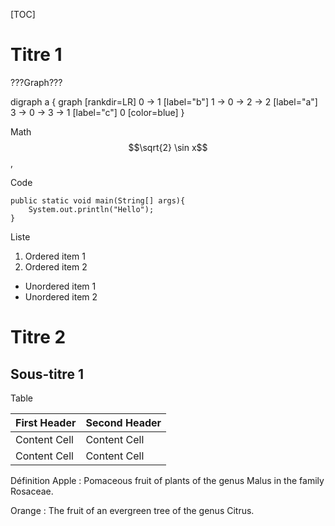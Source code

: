 [TOC]

# Titre 1
???Graph???

<dot>
digraph a {
    graph [rankdir=LR]
    0 -> 1 [label="b"]
    1 -> 0 -> 2 -> 2 [label="a"]
    3 -> 0 -> 3 -> 1 [label="c"]
    0 [color=blue]
}
</dot>

Math
$$\sqrt{2} \sin x$$,

Code

    public static void main(String[] args){
        System.out.println("Hello");
    }


Liste

1. Ordered item 1
1. Ordered item 2

* Unordered item 1
* Unordered item 2


# Titre 2


## Sous-titre 1

Table

First Header  | Second Header
------------- | -------------
Content Cell  | Content Cell
Content Cell  | Content Cell

Définition
Apple
:   Pomaceous fruit of plants of the genus Malus in
    the family Rosaceae.

Orange
:   The fruit of an evergreen tree of the genus Citrus.
